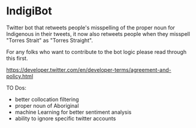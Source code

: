 # IndigiBot
Twitter bot that retweets people's misspelling of the proper noun for Indigenous in their tweets, it now also retweets people when they misspell "Torres Strait" as "Torres Straight". 

For any folks who want to contribute to the bot logic please read through this first.

https://developer.twitter.com/en/developer-terms/agreement-and-policy.html


TO Dos:

- better collocation filtering
- proper noun of Aboriginal
- machine Learning for better sentiment analysis
- ability to ignore specific twitter accounts

